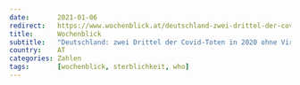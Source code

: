 ```yaml
---
date:       2021-01-06
redirect:   https://www.wochenblick.at/deutschland-zwei-drittel-der-covid-toten-in-2020-ohne-virusnachweis/
title:      Wochenblick
subtitle:   "Deutschland: zwei Drittel der Covid-Toten in 2020 ohne Virusnachweis"
country:    AT
categories: Zahlen
tags:       [wochenblick, sterblichkeit, who]
---
```

